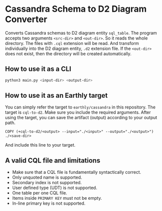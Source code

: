 # Cassandra Schema to D2 Diagram Converter

Converts Cassandra schemas to D2 diagram entity `sql_table`.
The program accepts two arguments `<src-dir>` and `<out-dir>`.
So it reads the whole directory. The files with `.cql` extension will be read.
And transform individually into the D2 diagram entity, `.d2` extension file.
If the `<out-dir>` does not exist,
then the directory will be created automatically.

## How to use it as a CLI

```bash
python3 main.py <input-dir> <output-dir>
```

## How to use it as an Earthly target

You can simply refer the target to `earthly/cassandra` in this repository.
The target is `cql-to-d2`. Make sure you include the required arguments.
After using the target,
you can save the artifact (output) according to your output path.

```earthly
COPY (+cql-to-d2/<output> --input="./<input>" --output="./<output>") ./<save-dir>
```

And include this line to your target.

## A valid CQL file and limitations

* Make sure that a CQL file is fundamentally syntactically correct.
* Only unquoted name is supported.
* Secondary index is not supported.
* User defined type (UDT) is not supported.
* One table per one CQL file.
* Items inside `PRIMARY KEY` must not be empty.
* In-line primary key is not supported.
